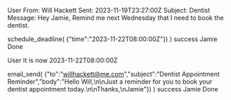 User
From: Will Hackett Sent: 2023-11-19T23:27:00Z Subject: Dentist Message: Hey Jamie, Remind me next Wednesday that I need to book the dentist.

schedule_deadline(
{"time":"2023-11-22T08:00:00Z"})
)
success
Jamie
Done

User
It is now 2023-11-22T08:00:00Z

email_send(
{"to":"willhackett@me.com","subject":"Dentist Appointment Reminder","body":"Hello Will,\n\nJust a reminder for you to book your dentist appointment today.\n\nThanks,\nJamie"})
)
success
Jamie
Done
